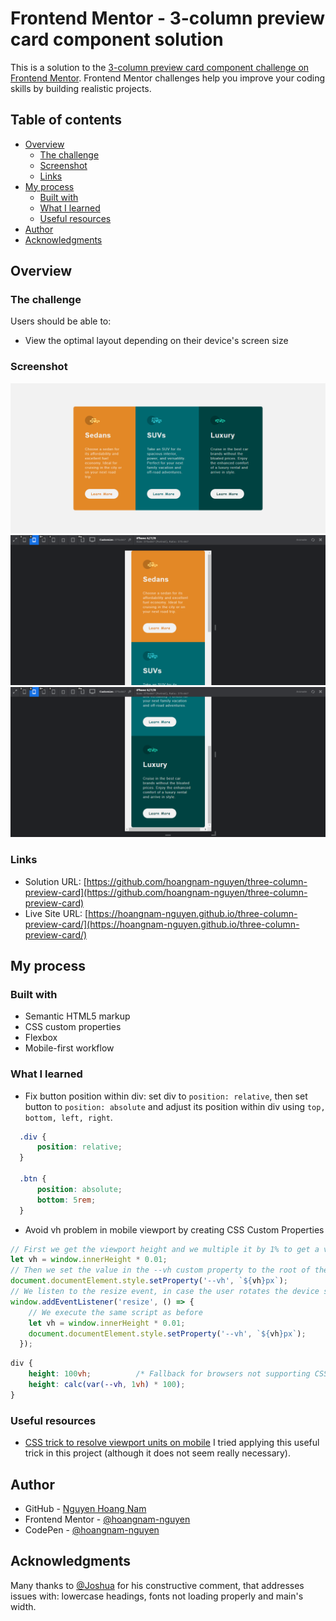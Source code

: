 # Frontend Mentor - 3-column preview card component solution

This is a solution to the [3-column preview card component challenge on Frontend Mentor](https://www.frontendmentor.io/challenges/3column-preview-card-component-pH92eAR2-). Frontend Mentor challenges help you improve your coding skills by building realistic projects. 

## Table of contents

- [Overview](#overview)
  - [The challenge](#the-challenge)
  - [Screenshot](#screenshot)
  - [Links](#links)
- [My process](#my-process)
  - [Built with](#built-with)
  - [What I learned](#what-i-learned)
  - [Useful resources](#useful-resources)
- [Author](#author)
- [Acknowledgments](#acknowledgments)


## Overview

### The challenge

Users should be able to:

- View the optimal layout depending on their device's screen size

### Screenshot

![](./images/screenshot.png)
![](./images/screenshot-mobile1.png)
![](./images/screenshot-mobile2.png)


### Links

- Solution URL: [https://github.com/hoangnam-nguyen/three-column-preview-card](https://github.com/hoangnam-nguyen/three-column-preview-card)
- Live Site URL: [https://hoangnam-nguyen.github.io/three-column-preview-card/](https://hoangnam-nguyen.github.io/three-column-preview-card/)

## My process

### Built with

- Semantic HTML5 markup
- CSS custom properties
- Flexbox
- Mobile-first workflow


### What I learned

- Fix button position within div: set div to `position: relative`, then set button to `position: absolute` and adjust its position within div using `top, bottom, left, right`.

```css
  .div {
      position: relative;
  }
  
  .btn {
      position: absolute;
      bottom: 5rem;
  }
```

- Avoid vh problem in mobile viewport by creating CSS Custom Properties
```js
// First we get the viewport height and we multiple it by 1% to get a value for a vh unit
let vh = window.innerHeight * 0.01;
// Then we set the value in the --vh custom property to the root of the document
document.documentElement.style.setProperty('--vh', `${vh}px`);
// We listen to the resize event, in case the user rotates the device screen, like from landscape to portrait
window.addEventListener('resize', () => {
    // We execute the same script as before
    let vh = window.innerHeight * 0.01;
    document.documentElement.style.setProperty('--vh', `${vh}px`);
  });
```
```css
div {
    height: 100vh;          /* Fallback for browsers not supporting CSS custom properties */
    height: calc(var(--vh, 1vh) * 100);
}
```


### Useful resources

- [CSS trick to resolve viewport units on mobile](https://css-tricks.com/the-trick-to-viewport-units-on-mobile/) I tried applying this useful trick in this project (although it does not seem really necessary).


## Author

- GitHub - [Nguyen Hoang Nam](https://github.com/hoangnam-nguyen)
- Frontend Mentor - [@hoangnam-nguyen](https://www.frontendmentor.io/profile/hoangnam-nguyen)
- CodePen - [@hoangnam-nguyen](https://codepen.io/hoangnam-nguyen)

## Acknowledgments

Many thanks to [@Joshua](https://www.frontendmentor.io/profile/minimalsm) for his constructive comment, that addresses issues with: lowercase headings, fonts not loading properly and main's width.

